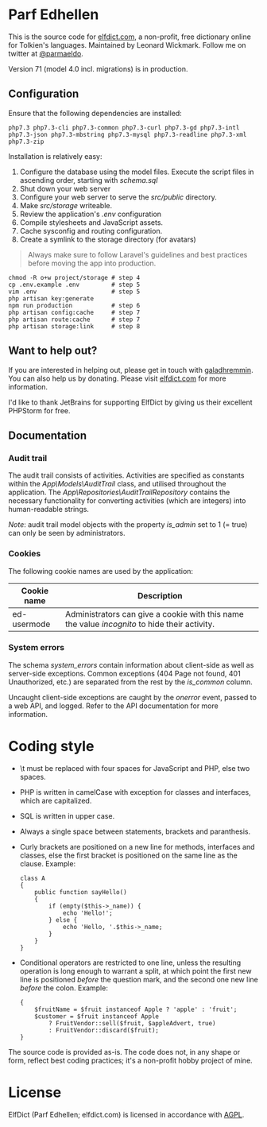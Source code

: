 # Parf Edhellen
This is the source code for [elfdict.com](http://www.elfdict.com), a non-profit, free dictionary online for Tolkien's languages. Maintained by Leonard Wickmark. Follow me on twitter at [@parmaeldo](https://twitter.com/parmaeldo).

Version 71 (model 4.0 incl. migrations) is in production.

## Configuration
Ensure that the following dependencies are installed:

```
php7.3 php7.3-cli php7.3-common php7.3-curl php7.3-gd php7.3-intl php7.3-json php7.3-mbstring php7.3-mysql php7.3-readline php7.3-xml php7.3-zip
```

Installation is relatively easy:
1. Configure the database using the model files. Execute the script files in ascending order, starting with _schema.sql_
2. Shut down your web server
3. Configure your web server to serve the _src/public_ directory. 
4. Make _src/storage_ writeable.
5. Review the application's _.env_ configuration
6. Compile stylesheets and JavaScript assets.
7. Cache sysconfig and routing configuration.
8. Create a symlink to the storage directory (for avatars)

> Always make sure to follow Laravel's guidelines and best practices before moving the app into production.

```
chmod -R o+w project/storage # step 4
cp .env.example .env         # step 5
vim .env                     # step 5
php artisan key:generate      
npm run production           # step 6
php artisan config:cache     # step 7 
php artisan route:cache      # step 7
php artisan storage:link     # step 8
```

## Want to help out?
If you are interested in helping out, please get in touch with [galadhremmin](https://github.com/galadhremmin).
You can also help us by donating. Please visit [elfdict.com](http://www.elfdict.com) for more information.

I'd like to thank JetBrains for supporting ElfDict by giving us their excellent PHPStorm for free.

## Documentation
### Audit trail
The audit trail consists of activities. Activities are specified as constants within the _App\Models\AuditTrail_ class, and utilised throughout the application. The _App\Repositories\AuditTrailRepository_ contains the necessary functionality for converting activities (which are integers) into human-readable strings.

_Note_: audit trail model objects with the property _is_admin_ set to 1 (= true) can only be seen by administrators.

### Cookies
The following cookie names are used by the application:

| Cookie name | Description |
|-------------|-------------|
| ed-usermode | Administrators can give a cookie with this name the value _incognito_ to hide their activity. | 

### System errors
The schema _system_errors_ contain information about client-side as well as server-side exceptions. Common exceptions (404 Page not found, 401 Unauthorized, etc.) are separated from the rest by the _is_common_ column. 

Uncaught client-side exceptions are caught by the _onerror_ event, passed to a web API, and logged. Refer to the API documentation for more information.

# Coding style
* \t must be replaced with four spaces for JavaScript and PHP, else two spaces.
* PHP is written in camelCase with exception for classes and interfaces, which are capitalized.
* SQL is written in upper case.
* Always a single space between statements, brackets and paranthesis.
* Curly brackets are positioned on a new line for methods, interfaces and classes, else the first bracket is positioned on the same line as the clause. Example:

      class A
      {
          public function sayHello() 
          {
              if (empty($this->_name)) {
                  echo 'Hello!';
              } else {
                  echo 'Hello, '.$this->_name;
              }
          }
      }
        
 * Conditional operators are restricted to one line, unless the resulting operation is long enough to warrant a split, at which point the first new line is positioned _before_ the question mark, and the second one new line _before_ the colon. Example:
 
      ```function doFruityThings() 
      {
          $fruitName = $fruit instanceof Apple ? 'apple' : 'fruit';
          $customer = $fruit instanceof Apple
              ? FruitVendor::sell($fruit, $appleAdvert, true) 
              : FruitVendor::discard($fruit);
      }
      ```

The source code is provided as-is. The code does not, in any shape or form, reflect best coding practices; it's a non-profit hobby project of mine.

# License
ElfDict (Parf Edhellen; elfdict.com) is licensed in accordance with [AGPL](https://tldrlegal.com/license/gnu-affero-general-public-license-v3-(agpl-3.0)).
